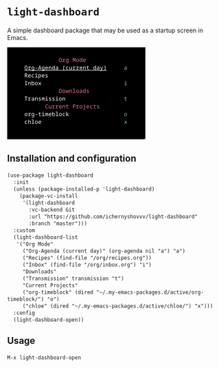 # `light-dashboard`

A simple dashboard package that may be used as a startup screen in Emacs.

![Demo](demo.gif)

## Installation and configuration

``` elisp
(use-package light-dashboard
  :init
  (unless (package-installed-p 'light-dashboard)
    (package-vc-install
     '(light-dashboard
       :vc-backend Git
       :url "https://github.com/ichernyshovvv/light-dashboard"
       :branch "master")))
  :custom
  (light-dashboard-list
   '("Org Mode"
     ("Org-Agenda (current day)" (org-agenda nil "a") "a")
     ("Recipes" (find-file "/org/recipes.org"))
     ("Inbox" (find-file "/org/inbox.org") "i")
     "Downloads"
     ("Transmission" transmission "t")
     "Current Projects"
     ("org-timeblock" (dired "~/.my-emacs-packages.d/active/org-timeblock/") "o")
     ("chloe" (dired "~/.my-emacs-packages.d/active/chloe/") "x")))
  :config
  (light-dashboard-open))
```

## Usage

``` 
M-x light-dashboard-open
```
